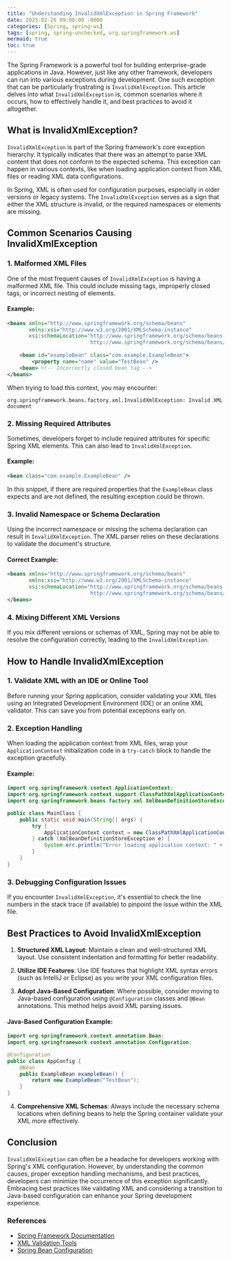 ```yaml
---
title: "Understanding InvalidXmlException in Spring Framework"
date: 2025-02-26 09:00:00 -0000
categories: [Spring, spring-ws]
tags: [spring, spring-unchecked, org.springframework.ws]
mermaid: true
toc: true
---
```



The Spring Framework is a powerful tool for building enterprise-grade applications in Java. However, just like any other framework, developers can run into various exceptions during development. One such exception that can be particularly frustrating is `InvalidXmlException`. This article delves into what `InvalidXmlException` is, common scenarios where it occurs, how to effectively handle it, and best practices to avoid it altogether.

## What is InvalidXmlException?

`InvalidXmlException` is part of the Spring framework's core exception hierarchy. It typically indicates that there was an attempt to parse XML content that does not conform to the expected schema. This exception can happen in various contexts, like when loading application context from XML files or reading XML data configurations.

In Spring, XML is often used for configuration purposes, especially in older versions or legacy systems. The `InvalidXmlException` serves as a sign that either the XML structure is invalid, or the required namespaces or elements are missing.

## Common Scenarios Causing InvalidXmlException

### 1. Malformed XML Files

One of the most frequent causes of `InvalidXmlException` is having a malformed XML file. This could include missing tags, improperly closed tags, or incorrect nesting of elements.

#### Example:
```xml
<beans xmlns="http://www.springframework.org/schema/beans"
       xmlns:xsi="http://www.w3.org/2001/XMLSchema-instance"
       xsi:schemaLocation="http://www.springframework.org/schema/beans
                           http://www.springframework.org/schema/beans/spring-beans.xsd">
    
    <bean id="exampleBean" class="com.example.ExampleBean">
        <property name="name" value="TestBean" />
    <bean> <!-- Incorrectly closed bean tag -->
</beans>
```

When trying to load this context, you may encounter:
```
org.springframework.beans.factory.xml.InvalidXmlException: Invalid XML document
```

### 2. Missing Required Attributes

Sometimes, developers forget to include required attributes for specific Spring XML elements. This can also lead to `InvalidXmlException`.

#### Example:
```xml
<bean class="com.example.ExampleBean" />
```
In this snippet, if there are required properties that the `ExampleBean` class expects and are not defined, the resulting exception could be thrown.

### 3. Invalid Namespace or Schema Declaration

Using the incorrect namespace or missing the schema declaration can result in `InvalidXmlException`. The XML parser relies on these declarations to validate the document's structure.

#### Correct Example:
```xml
<beans xmlns="http://www.springframework.org/schema/beans"
       xmlns:xsi="http://www.w3.org/2001/XMLSchema-instance"
       xsi:schemaLocation="http://www.springframework.org/schema/beans
                           http://www.springframework.org/schema/beans/spring-beans.xsd">
</beans>
```

### 4. Mixing Different XML Versions

If you mix different versions or schemas of XML, Spring may not be able to resolve the configuration correctly, leading to the `InvalidXmlException`.

## How to Handle InvalidXmlException

### 1. Validate XML with an IDE or Online Tool

Before running your Spring application, consider validating your XML files using an Integrated Development Environment (IDE) or an online XML validator. This can save you from potential exceptions early on.

### 2. Exception Handling 

When loading the application context from XML files, wrap your `ApplicationContext` initialization code in a `try-catch` block to handle the exception gracefully.

#### Example:
```java
import org.springframework.context.ApplicationContext;
import org.springframework.context.support.ClassPathXmlApplicationContext;
import org.springframework.beans.factory.xml.XmlBeanDefinitionStoreException;

public class MainClass {
    public static void main(String[] args) {
        try {
            ApplicationContext context = new ClassPathXmlApplicationContext("applicationContext.xml");
        } catch (XmlBeanDefinitionStoreException e) {
            System.err.println("Error loading application context: " + e.getMessage());
        }
    }
}
```

### 3. Debugging Configuration Issues

If you encounter `InvalidXmlException`, it's essential to check the line numbers in the stack trace (if available) to pinpoint the issue within the XML file.

## Best Practices to Avoid InvalidXmlException

1. **Structured XML Layout**: Maintain a clean and well-structured XML layout. Use consistent indentation and formatting for better readability.

2. **Utilize IDE Features**: Use IDE features that highlight XML syntax errors (such as IntelliJ or Eclipse) as you write your XML configuration files.

3. **Adopt Java-Based Configuration**: Where possible, consider moving to Java-based configuration using `@Configuration` classes and `@Bean` annotations. This method helps avoid XML parsing issues.

#### Java-Based Configuration Example:
```java
import org.springframework.context.annotation.Bean;
import org.springframework.context.annotation.Configuration;

@Configuration
public class AppConfig {
    @Bean
    public ExampleBean exampleBean() {
        return new ExampleBean("TestBean");
    }
}
```

4. **Comprehensive XML Schemas**: Always include the necessary schema locations when defining beans to help the Spring container validate your XML more effectively.

## Conclusion

`InvalidXmlException` can often be a headache for developers working with Spring's XML configuration. However, by understanding the common causes, proper exception handling mechanisms, and best practices, developers can minimize the occurrence of this exception significantly. Embracing best practices like validating XML and considering a transition to Java-based configuration can enhance your Spring development experience.

### References
- [Spring Framework Documentation](https://docs.spring.io/spring-framework/docs/current/reference/html/)
- [XML Validation Tools](https://www.xmlvalidation.com/)
- [Spring Bean Configuration](https://www.baeldung.com/spring-bean-configuration)